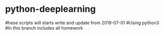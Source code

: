 # python-deeplearning
#hese scripts will starts write and update from 2019-07-01
#Using python3
#In this branch includes all homework

